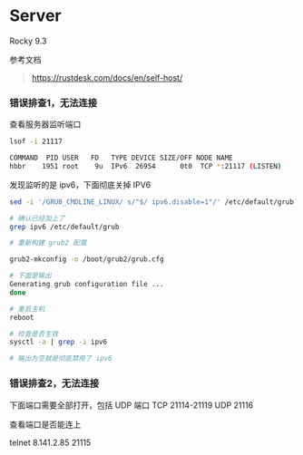 # Server 

Rocky 9.3

参考文档
> https://rustdesk.com/docs/en/self-host/

### 错误排查1，无法连接

查看服务器监听端口

```bash
lsof -i 21117

COMMAND  PID USER   FD   TYPE DEVICE SIZE/OFF NODE NAME
hbbr    1951 root    9u  IPv6  26954      0t0  TCP *:21117 (LISTEN)
```

发现监听的是 ipv6，下面彻底关掉 IPV6

```bash
sed -i '/GRUB_CMDLINE_LINUX/ s/"$/ ipv6.disable=1"/' /etc/default/grub

# 确认已经加上了
grep ipv6 /etc/default/grub

# 重新构建 grub2 配置

grub2-mkconfig -o /boot/grub2/grub.cfg

# 下面是输出
Generating grub configuration file ...
done

# 重启主机
reboot

# 检查是否生效
sysctl -a | grep -i ipv6

# 输出为空就是彻底禁用了 ipv6
```

### 错误排查2，无法连接

下面端口需要全部打开，包括 UDP 端口
TCP 21114-21119
UDP 21116

查看端口是否能连上

telnet 8.141.2.85 21115